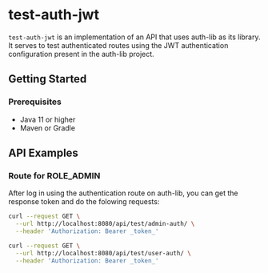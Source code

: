 # test-auth-jwt

`test-auth-jwt` is an implementation of an API that uses auth-lib as its library. It serves to test authenticated routes using the JWT authentication configuration present in the auth-lib project.

## Getting Started

### Prerequisites
- Java 11 or higher
- Maven or Gradle

## API Examples

### Route for ROLE_ADMIN

After log in using the authentication route on auth-lib, you can get the response token and do the folowing requests: 

```bash
curl --request GET \
  --url http://localhost:8080/api/test/admin-auth/ \
  --header 'Authorization: Bearer _token_'
```

```bash
curl --request GET \
  --url http://localhost:8080/api/test/user-auth/ \
  --header 'Authorization: Bearer _token_'
```